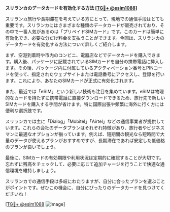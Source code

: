 **スリランカのデータカードを有効化する方法 [[TG💪+ @esim1088](https://t.me/s/esim1088)]**

スリランカ旅行や長期滞在を考えている方にとって、現地での通信手段はとても重要です。スリランカにはさまざまな種類のデータカードが販売されており、その中で一番人気があるのは「プリペイドSIMカード」です。このカードは簡単に有効化でき、必要な分だけ料金を支払うことができます。今回は、スリランカのデータカードを有効化する方法について詳しくご紹介します。

まず、空港到着時や市内のコンビニ、電器店などでデータカードを購入できます。購入後、パッケージに記載されているSIMカードを自分の携帯電話に挿入します。その後、パッケージ内に付属しているアクティベーション番号とPINコードを使って、指定されたウェブサイトまたは電話番号にアクセスし、登録を行います。これにより、あなたのSIMカードが正式に有効化されます。

また、最近では「eSIM」という新しい技術も注目を集めています。eSIMは物理的なカードを持たずに携帯電話に直接ダウンロードできるため、旅行先で新しいSIMカードを購入する手間が省けます。特に国際出張や頻繁に海外に行く方には便利な選択肢です。

スリランカでは主に「Dialog」「Mobitel」「Airtel」などの通信事業者が提供しています。これらの会社のデータプランはそれぞれ特徴があり、旅行者やビジネスマンに最適なオプションが揃っています。例えば、短期間の観光なら短時間で大量のデータが使えるプランがおすすめですが、長期滞在であれば安定した低価格のプランが良いでしょう。

最後に、SIMカードの有効期限や利用状況は定期的に確認することが大切です。忘れずに残高をチェックして、必要に応じて追加チャージを行うことで快適な通信環境を維持しましょう。

スリランカでの通信手段は多岐にわたりますが、自分に合ったプランを選ぶことがポイントです。ぜひこの機会に、自分にぴったりのデータカードを見つけてくださいね！

[[TG💪+ @esim1088](https://t.me/s/esim1088) ![Image](https://i.postimg.cc/Y0z9fWf4/image.png)]
